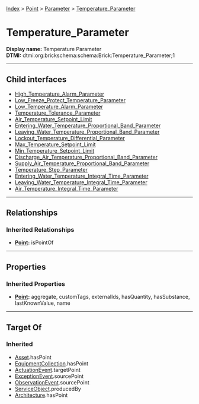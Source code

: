 [Index](../../../index.md) > [Point](../../Point.md) > [Parameter](../Parameter.md) > [Temperature_Parameter](#)
# Temperature_Parameter

**Display name:** Temperature Parameter<br />
**DTMI:** dtmi:org:brickschema:schema:Brick:Temperature_Parameter;1

---

## Child interfaces
* [High_Temperature_Alarm_Parameter](High_Temperature_Alarm_Parameter.md)
* [Low_Freeze_Protect_Temperature_Parameter](Low_Freeze_Protect_Temperature_Parameter.md)
* [Low_Temperature_Alarm_Parameter](Low_Temperature_Alarm_Parameter.md)
* [Temperature_Tolerance_Parameter](../Tolerance_Parameter/Temperature_Tolerance_Parameter.md)
* [Air_Temperature_Setpoint_Limit](Air_Temperature_Setpoint_Limit/Air_Temperature_Setpoint_Limit.md)
* [Entering_Water_Temperature_Proportional_Band_Parameter](../PID_Parameter/Proportional_Band_Parameter/Entering_Water_Temperature_Proportional_Band_Parameter.md)
* [Leaving_Water_Temperature_Proportional_Band_Parameter](../PID_Parameter/Proportional_Band_Parameter/Leaving_Water_Temperature_Proportional_Band_Parameter.md)
* [Lockout_Temperature_Differential_Parameter](Lockout_Temperature_Differential_Parameter/Lockout_Temperature_Differential_Parameter.md)
* [Max_Temperature_Setpoint_Limit](../Limit/Max_Limit/Max_Temperature_Setpoint_Limit/Max_Temperature_Setpoint_Limit.md)
* [Min_Temperature_Setpoint_Limit](../Limit/Min_Limit/Min_Temperature_Setpoint_Limit/Min_Temperature_Setpoint_Limit.md)
* [Discharge_Air_Temperature_Proportional_Band_Parameter](../PID_Parameter/Proportional_Band_Parameter/Discharge_Air_Temperature_Proportional_Band_Parameter/Discharge_Air_Temperature_Proportional_Band_Parameter.md)
* [Supply_Air_Temperature_Proportional_Band_Parameter](../PID_Parameter/Proportional_Band_Parameter/Supply_Air_Temperature_Proportional_Band_Parameter/Supply_Air_Temperature_Proportional_Band_Parameter.md)
* [Temperature_Step_Parameter](../PID_Parameter/Step_Parameter/Temperature_Step_Parameter/Temperature_Step_Parameter.md)
* [Entering_Water_Temperature_Integral_Time_Parameter](../PID_Parameter/Time_Parameter/Integral_Time_Parameter/Entering_Water_Temperature_Integral_Time_Parameter.md)
* [Leaving_Water_Temperature_Integral_Time_Parameter](../PID_Parameter/Time_Parameter/Integral_Time_Parameter/Leaving_Water_Temperature_Integral_Time_Parameter.md)
* [Air_Temperature_Integral_Time_Parameter](../PID_Parameter/Time_Parameter/Integral_Time_Parameter/Air_Temperature_Integral_Time_Parameter/Air_Temperature_Integral_Time_Parameter.md)

---

## Relationships

### Inherited Relationships
* **[Point](../../Point.md):** isPointOf

---

## Properties

### Inherited Properties
* **[Point](../../Point.md):** aggregate, customTags, externalIds, hasQuantity, hasSubstance, lastKnownValue, name

---

## Target Of
### Inherited
* [Asset](../../../Asset/Asset.md).hasPoint
* [EquipmentCollection](../../../Collection/EquipmentCollection.md).hasPoint
* [ActuationEvent](../../../Event/PointEvent/ActuationEvent.md).targetPoint
* [ExceptionEvent](../../../Event/PointEvent/ExceptionEvent.md).sourcePoint
* [ObservationEvent](../../../Event/PointEvent/ObservationEvent.md).sourcePoint
* [ServiceObject](../../../Information/ServiceObject/ServiceObject.md).producedBy
* [Architecture](../../../Space/Architecture/Architecture.md).hasPoint

